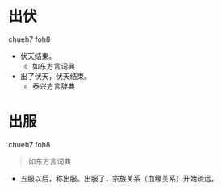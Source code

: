 # 出伏
chueh7 foh8
+ 伏天结束。
  * 如东方言词典
+ 出了伏天，伏天结束。
  * 泰兴方言辞典

# 出服
chueh7 foh8
> 如东方言词典
- 五服以后，称出服。出服了，宗族关系（血缘关系）开始疏远。
